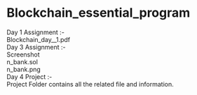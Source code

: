 # Blockchain_essential_program

Day 1 Assignment :- <br/>
  Blockchain_day__1.pdf<br/>
Day 3 Assignment :-<br/>
  Screenshot<br/>
  n_bank.sol<br/>
  n_bank.png<br/>
Day 4 Project :-<br/>
  Project Folder contains all the related file and information.<br/> 
